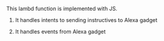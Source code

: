 This lambd function is implemented with JS. 

1. It handles intents to sending instructives to Alexa gadget

2. It handles events from Alexa gadget
